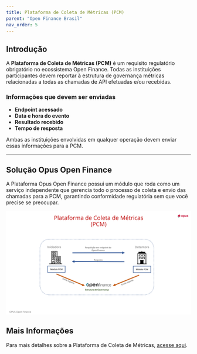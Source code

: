 ```yaml
---
title: Plataforma de Coleta de Métricas (PCM)
parent: "Open Finance Brasil"
nav_order: 5
---
```

## Introdução

A **Plataforma de Coleta de Métricas (PCM)** é um requisito regulatório obrigatório no ecossistema Open Finance. Todas as instituições participantes devem reportar à estrutura de governança métricas relacionadas a todas as chamadas de API efetuadas e/ou recebidas.

### Informações que devem ser enviadas

- **Endpoint acessado**
- **Data e hora do evento**
- **Resultado recebido**
- **Tempo de resposta**

Ambas as instituições envolvidas em qualquer operação devem enviar essas informações para a PCM.

---

## Solução Opus Open Finance

A Plataforma Opus Open Finance possui um módulo que roda como um serviço independente que gerencia todo o processo de coleta e envio das chamadas para a PCM, garantindo conformidade regulatória sem que você precise se preocupar.

![PCM](./images/Pcm.png)

## Mais Informações

Para mais detalhes sobre a Plataforma de Coleta de Métricas, [acesse aqui](https://openfinancebrasil.atlassian.net/wiki/spaces/OF/pages/37945356/Especifica+o+T+cnica).
